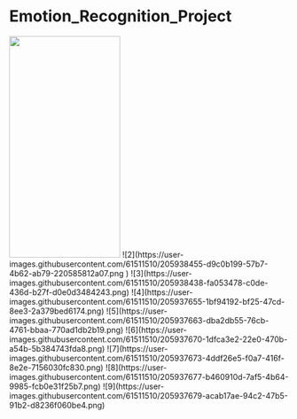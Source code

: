 ﻿# Emotion_Recognition_Project


<img src="https://camo.githubusercontent.com/..." data-canonical-src="[https://gyazo.com/eb5c5741b6a9a16c692170a41a49c858.png](https://user-images.githubusercontent.com/61511510/205938444-80e09d3a-1c1a-4318-bffa-bb651a66762b.png)" width="200" height="400" />
![2](https://user-images.githubusercontent.com/61511510/205938455-d9c0b199-57b7-4b62-ab79-220585812a07.png )
![3](https://user-images.githubusercontent.com/61511510/205938438-fa053478-c0de-436d-b27f-d0e0d3484243.png)
![4](https://user-images.githubusercontent.com/61511510/205937655-1bf94192-bf25-47cd-8ee3-2a379bed6174.png)
![5](https://user-images.githubusercontent.com/61511510/205937663-dba2db55-76cb-4761-bbaa-770ad1db2b19.png)
![6](https://user-images.githubusercontent.com/61511510/205937670-1dfca3e2-22e0-470b-a54b-5b384743fda8.png)
![7](https://user-images.githubusercontent.com/61511510/205937673-4ddf26e5-f0a7-416f-8e2e-7156030fc830.png)
![8](https://user-images.githubusercontent.com/61511510/205937677-b460910d-7af5-4b64-9985-fcb0e31f25b7.png)
![9](https://user-images.githubusercontent.com/61511510/205937679-acab17ae-94c2-47b5-91b2-d8236f060be4.png) 
